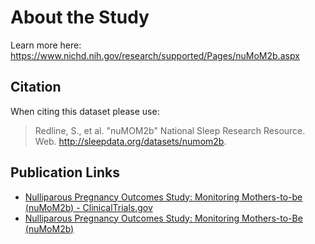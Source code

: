 # About the Study

Learn more here: https://www.nichd.nih.gov/research/supported/Pages/nuMoM2b.aspx

## Citation

When citing this dataset please use:

> Redline, S., et al. "nuMOM2b" National Sleep Research Resource. Web. http://sleepdata.org/datasets/numom2b.

## Publication Links

- [Nulliparous Pregnancy Outcomes Study: Monitoring Mothers-to-be (nuMoM2b) - ClinicalTrials.gov](http://clinicaltrials.gov/show/NCT01322529)
- [Nulliparous Pregnancy Outcomes Study: Monitoring Mothers-to-Be (nuMoM2b)](https://www.nichd.nih.gov/research/supported/Pages/nuMoM2b.aspx)
